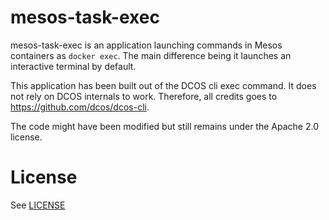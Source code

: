 # mesos-task-exec

mesos-task-exec is an application launching commands in Mesos containers as
`docker exec`. The main difference being it launches an interactive terminal
by default.

This application has been built out of the DCOS cli exec command. It
does not rely on DCOS internals to work. Therefore, all credits goes to
https://github.com/dcos/dcos-cli.

The code might have been modified but still remains under the Apache 2.0
license.

# License

See [LICENSE](LICENSE)
